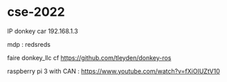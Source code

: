 # cse-2022

IP donkey car 192.168.1.3

mdp : redsreds

faire donkey_llc
cf https://github.com/tleyden/donkey-ros

raspberry pi 3 with CAN : https://www.youtube.com/watch?v=fXiOIUZtV10
